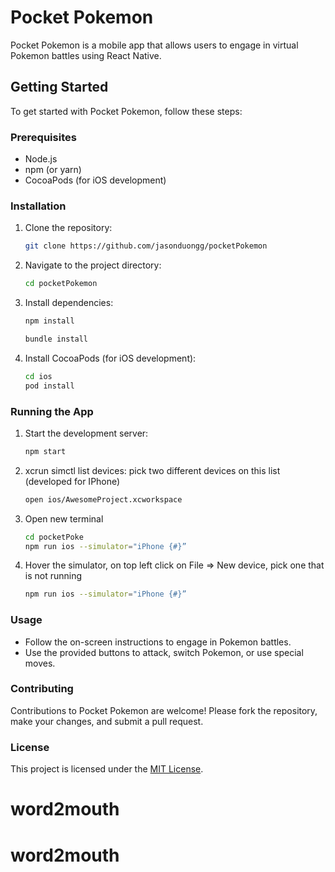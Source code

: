 # Pocket Pokemon

Pocket Pokemon is a mobile app that allows users to engage in virtual Pokemon battles using React Native.

## Getting Started

To get started with Pocket Pokemon, follow these steps:

### Prerequisites

- Node.js
- npm (or yarn)
- CocoaPods (for iOS development)

### Installation

1. Clone the repository:

    ```bash
    git clone https://github.com/jasonduongg/pocketPokemon
    ```

2. Navigate to the project directory:

    ```bash
    cd pocketPokemon
    ```

3. Install dependencies:

    ```bash
    npm install
    ```

    ```bash
    bundle install
    ```

4. Install CocoaPods (for iOS development):

    ```bash
    cd ios
    pod install
    ```

### Running the App

1. Start the development server:

    ```bash
    npm start
    ```

2. xcrun simctl list devices: pick two different devices on this list (developed for IPhone)

    ```bash
    open ios/AwesomeProject.xcworkspace
    ```

3. Open new terminal
    ```bash
    cd pocketPoke
    npm run ios --simulator="iPhone {#}”
    ```

4. Hover the simulator, on top left click on File => New device, pick one that is not running
    ```bash
    npm run ios --simulator="iPhone {#}”
    ```

### Usage

- Follow the on-screen instructions to engage in Pokemon battles.
- Use the provided buttons to attack, switch Pokemon, or use special moves.

### Contributing

Contributions to Pocket Pokemon are welcome! Please fork the repository, make your changes, and submit a pull request.

### License

This project is licensed under the [MIT License](LICENSE).
# word2mouth
# word2mouth
